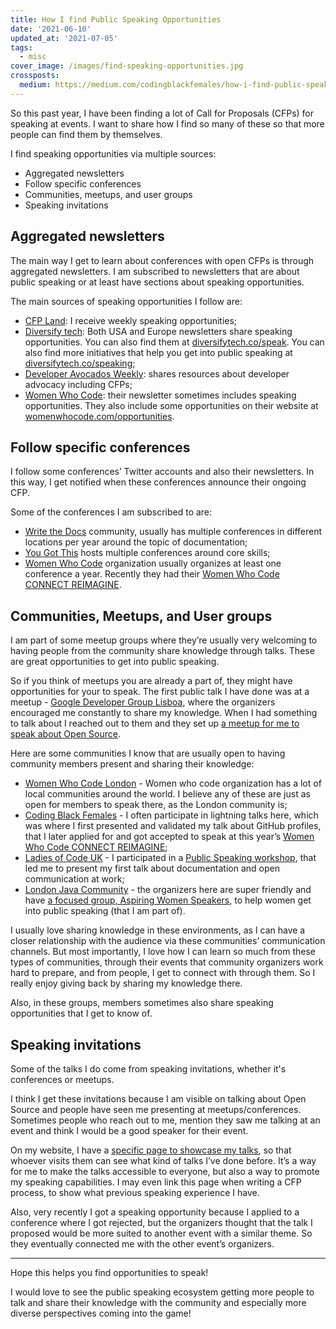 ```yaml
---
title: How I find Public Speaking Opportunities
date: '2021-06-10'
updated_at: '2021-07-05'
tags:
  - misc
cover_image: /images/find-speaking-opportunities.jpg
crossposts:
  medium: https://medium.com/codingblackfemales/how-i-find-public-speaking-opportunities-84e698df1534
---
```


<!--![cover image with post title, microphone and sparkles emoji](/images/find-speaking-opportunities.jpg)-->

So this past year, I have been finding a lot of Call for Proposals (CFPs) for speaking at events. I want to share how I find so many of these so that more people can find them by themselves.

I find speaking opportunities via multiple sources:
* Aggregated newsletters
* Follow specific conferences
* Communities, meetups, and user groups
* Speaking invitations

## Aggregated newsletters

The main way I get to learn about conferences with open CFPs is through aggregated newsletters. I am subscribed to newsletters that are about public speaking or at least have sections about speaking opportunities.

The main sources of speaking opportunities I follow are:
* [CFP Land](https://www.cfpland.com/): I receive weekly speaking opportunities;
* [Diversify tech](https://www.diversifytech.co): Both USA and Europe newsletters share speaking opportunities. You can also find them at [diversifytech.co/speak](https://www.diversifytech.co/speak). You can also find more initiatives that help you get into public speaking at [diversifytech.co/speaking](https://www.diversifytech.co/speaking);
* [Developer Avocados Weekly](https://developeravocados.net/): shares resources about developer advocacy including CFPs;
* [Women Who Code](https://www.womenwhocode.com): their newsletter sometimes includes speaking opportunities. They also include some opportunities on their website at [womenwhocode.com/opportunities](https://www.womenwhocode.com/opportunities).


## Follow specific conferences

I follow some conferences’ Twitter accounts and also their newsletters. In this way, I get notified when these conferences announce their ongoing CFP.

Some of the conferences I am subscribed to are:
* [Write the Docs](https://www.writethedocs.org/) community, usually has multiple conferences in different locations per year around the topic of documentation;
* [You Got This](https://yougotthis.io/) hosts multiple conferences around core skills;
* [Women Who Code](https://www.womenwhocode.com/) organization usually organizes at least one conference a year. Recently they had their [Women Who Code CONNECT REIMAGINE](https://connectreimagine.womenwhocode.dev/).

## Communities, Meetups, and User groups

I am part of some meetup groups where they’re usually very welcoming to having people from the community share knowledge through talks. These are great opportunities to get into public speaking.

So if you think of meetups you are already a part of, they might have opportunities for your to speak. The first public talk I have done was at a meetup - [Google Developer Group Lisboa](https://gdg.community.dev/gdg-lisboa/), where the organizers encouraged me constantly to share my knowledge. When I had something to talk about I reached out to them and they set up [a meetup for me to speak about Open Source](https://www.meetup.com/gdglisbon/events/254345727/). 

Here are some communities I know that are usually open to having community members present and sharing their knowledge:
* [Women Who Code London](https://www.meetup.com/Women-Who-Code-London/) - Women who code organization has a lot of local communities around the world. I believe any of these are just as open for members to speak there, as the London community is;
* [Coding Black Females](https://www.meetup.com/Coding-Black-Females/) - I often participate in lightning talks here, which was where I first presented and validated my talk about GitHub profiles, that I later applied for and got accepted to speak at this year’s [Women Who Code CONNECT REIMAGINE](https://connectreimagine.womenwhocode.dev/);
* [Ladies of Code UK](https://www.meetup.com/Ladies-of-Code-UK/) - I participated in a [Public Speaking workshop](https://www.meetup.com/Ladies-of-Code-UK/events/272472641/), that led me to present my first talk about documentation and open communication at work;
* [London Java Community](https://www.meetup.com/Londonjavacommunity/) - the organizers here are super friendly and have [a focused group, Aspiring Women Speakers](https://www.notion.so/Aspiring-Women-Speakers-58f9e19ebae54c71885d61f0e46b8e69), to help women get into public speaking (that I am part of).

I usually love sharing knowledge in these environments, as I can have a closer relationship with the audience via these communities’ communication channels. But most importantly, I love how I can learn so much from these types of communities, through their events that community organizers work hard to prepare, and from people, I get to connect with through them. So I really enjoy giving back by sharing my knowledge there.

Also, in these groups, members sometimes also share speaking opportunities that I get to know of.

## Speaking invitations

Some of the talks I do come from speaking invitations, whether it's conferences or meetups.

I think I get these invitations because I am visible on talking about Open Source and people have seen me presenting at meetups/conferences. Sometimes people who reach out to me, mention they saw me talking at an event and think I would be a good speaker for their event.

On my website, I have a [specific page to showcase my talks](https://isabelcosta.github.io/talks/), so that whoever visits them can see what kind of talks I’ve done before. It’s a way for me to make the talks accessible to everyone, but also a way to promote my speaking capabilities. I may even link this page when writing a CFP process, to show what previous speaking experience I have.

Also, very recently I got a speaking opportunity because I applied to a conference where I got rejected, but the organizers thought that the talk I proposed would be more suited to another event with a similar theme. So they eventually connected me with the other event’s organizers.

---

Hope this helps you find opportunities to speak!

I would love to see the public speaking ecosystem getting more people to talk and share their knowledge with the community and especially more diverse perspectives coming into the game!
